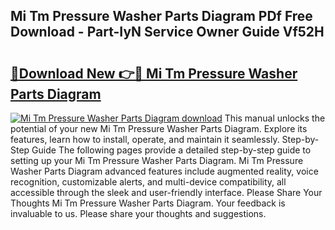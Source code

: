 ## Mi Tm Pressure Washer Parts Diagram PDf Free Download - Part-IyN Service Owner Guide Vf52H

# <h2><a href="http://dfo1gdy.blite.top/?on=Mi+Tm+Pressure+Washer+Parts+Diagram">🔗Download New 👉🔴 Mi Tm Pressure Washer Parts Diagram</a></h2>

[![Mi Tm Pressure Washer Parts Diagram download](https://i.imgur.com/lujVjoI.png)](http://dfo1gdy.blite.top/?on=Mi+Tm+Pressure+Washer+Parts+Diagram)
This manual unlocks the potential of your new Mi Tm Pressure Washer Parts Diagram. Explore its features, learn how to install, operate, and maintain it seamlessly. Step-by-Step Guide The following pages provide a detailed step-by-step guide to setting up your Mi Tm Pressure Washer Parts Diagram. Mi Tm Pressure Washer Parts Diagram advanced features include augmented reality, voice recognition, customizable alerts, and multi-device compatibility, all accessible through the sleek and user-friendly interface. Please Share Your Thoughts Mi Tm Pressure Washer Parts Diagram. Your feedback is invaluable to us. Please share your thoughts and suggestions.
